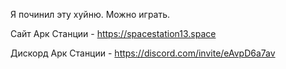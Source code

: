 Я починил эту хуйню. Можно играть.

Сайт Арк Станции - https://spacestation13.space

Дискорд Арк Станции - https://discord.com/invite/eAvpD6a7av
